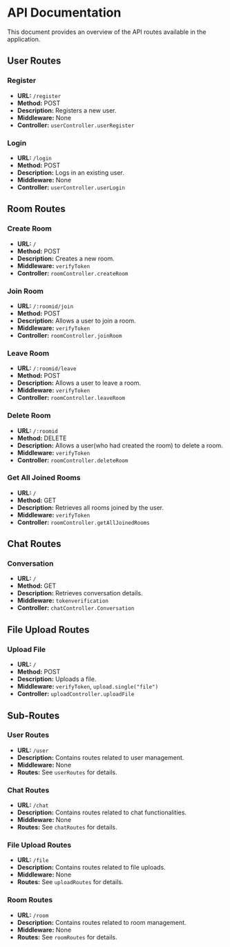 # API Documentation

This document provides an overview of the API routes available in the application.

## User Routes

### Register

- **URL:** `/register`
- **Method:** POST
- **Description:** Registers a new user.
- **Middleware:** None
- **Controller:** `userController.userRegister`

### Login

- **URL:** `/login`
- **Method:** POST
- **Description:** Logs in an existing user.
- **Middleware:** None
- **Controller:** `userController.userLogin`

## Room Routes

### Create Room

- **URL:** `/`
- **Method:** POST
- **Description:** Creates a new room.
- **Middleware:** `verifyToken`
- **Controller:** `roomController.createRoom`

### Join Room

- **URL:** `/:roomid/join`
- **Method:** POST
- **Description:** Allows a user to join a room.
- **Middleware:** `verifyToken`
- **Controller:** `roomController.joinRoom`

### Leave Room

- **URL:** `/:roomid/leave`
- **Method:** POST
- **Description:** Allows a user to leave a room.
- **Middleware:** `verifyToken`
- **Controller:** `roomController.leaveRoom`

### Delete Room

- **URL:** `/:roomid`
- **Method:** DELETE
- **Description:** Allows a user(who had created the room) to delete a room.
- **Middleware:** `verifyToken`
- **Controller:** `roomController.deleteRoom`

### Get All Joined Rooms

- **URL:** `/`
- **Method:** GET
- **Description:** Retrieves all rooms joined by the user.
- **Middleware:** `verifyToken`
- **Controller:** `roomController.getAllJoinedRooms`

## Chat Routes

### Conversation

- **URL:** `/`
- **Method:** GET
- **Description:** Retrieves conversation details.
- **Middleware:** `tokenverification`
- **Controller:** `chatController.Conversation`

## File Upload Routes

### Upload File

- **URL:** `/`
- **Method:** POST
- **Description:** Uploads a file.
- **Middleware:** `verifyToken`, `upload.single("file")`
- **Controller:** `uploadController.uploadFile`

## Sub-Routes

### User Routes

- **URL:** `/user`
- **Description:** Contains routes related to user management.
- **Middleware:** None
- **Routes:** See `userRoutes` for details.

### Chat Routes

- **URL:** `/chat`
- **Description:** Contains routes related to chat functionalities.
- **Middleware:** None
- **Routes:** See `chatRoutes` for details.

### File Upload Routes

- **URL:** `/file`
- **Description:** Contains routes related to file uploads.
- **Middleware:** None
- **Routes:** See `uploadRoutes` for details.

### Room Routes

- **URL:** `/room`
- **Description:** Contains routes related to room management.
- **Middleware:** None
- **Routes:** See `roomRoutes` for details.
